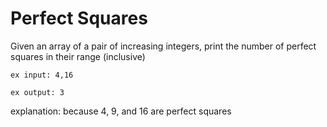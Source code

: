  # Perfect Squares

<p> Given an array of a pair of increasing integers, print the number of perfect squares in their range
 (inclusive) </p>

```
ex input: 4,16

ex output: 3
```

<p> explanation: because 4, 9, and 16 are perfect squares </p>
